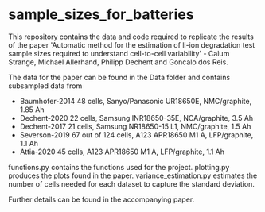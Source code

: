 # sample_sizes_for_batteries

This repository contains the data and code required to replicate the results of the paper 'Automatic method for the estimation of li-ion degradation test sample sizes
required to understand cell-to-cell variability' - Calum Strange, Michael Allerhand, Philipp Dechent and Goncalo dos Reis.

The data for the paper can be found in the Data folder and contains subsampled data from 

  * Baumhofer-2014 48 cells, Sanyo/Panasonic UR18650E, NMC/graphite, 1.85 Ah
  * Dechent-2020 22 cells, Samsung INR18650-35E, NCA/graphite, 3.5 Ah
  * Dechent-2017 21 cells, Samsung NR18650-15 L1, NMC/graphite, 1.5 Ah
  * Severson-2019 67 out of 124 cells, A123 APR18650 M1 A, LFP/graphite, 1.1 Ah
  * Attia-2020 45 cells, A123 APR18650 M1 A, LFP/graphite, 1.1 Ah

functions.py contains the functions used for the project.
plotting.py produces the plots found in the paper.
variance_estimation.py estimates the number of cells needed for each dataset to capture the standard deviation.

Further details can be found in the accompanying paper.
